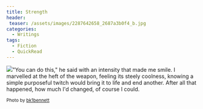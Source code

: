 ```yaml
---
title: Strength
header:
 teaser: /assets/images/2287642658_2687a3b0f4_b.jpg
categories:
  - Writings
tags:
  - Fiction
  - QuickRead
---
```

<img src="https://douglangille.github.io/assets/images/2287642658_2687a3b0f4_b.jpg">"You can do this," he said with an intensity that made me smile. I marvelled at the heft of the weapon, feeling its steely coolness, knowing a simple purposeful twitch would bring it to life and end another. After all that happened, how much I'd changed, of course I could.

<small>Photo by <a href="http://www.flickr.com/photos/9781230@N06/2287642658">bk1bennett</a></small>